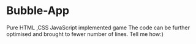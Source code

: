 # Bubble-App
Pure HTML ,CSS JavaScript implemented game
The code can be further optimised and brought to fewer number of lines.
Tell me how:)
